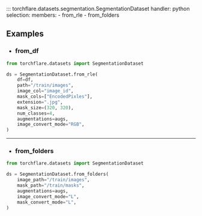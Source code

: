 ::: torchflare.datasets.segmentation.SegmentationDataset
    handler: python
    selection:
      members:
        - from_rle
        - from_folders


## Examples

* ### from_df
``` python
from torchflare.datasets import SegmentationDataset

ds = SegmentationDataset.from_rle(
    df=df,
    path="/train/images",
    image_col="image_id",
    mask_cols=["EncodedPixles"],
    extension=".jpg",
    mask_size=(320, 320),
    num_classes=4,
    augmentations=augs,
    image_convert_mode="RGB",
)
```
***
* ### from_folders
``` python
from torchflare.datasets import SegmentationDataset

ds = SegmentationDataset.from_folders(
    image_path="/train/images",
    mask_path="/train/masks",
    augmentations=augs,
    image_convert_mode="L",
    mask_convert_mode="L",
)
```
